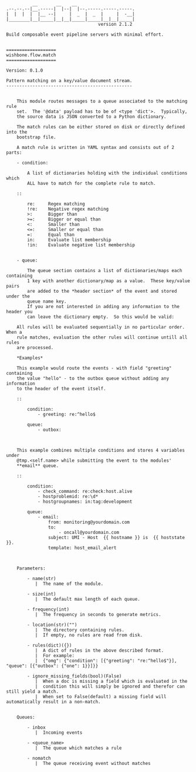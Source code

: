               __       __    __
    .--.--.--|__.-----|  |--|  |--.-----.-----.-----.
    |  |  |  |  |__ --|     |  _  |  _  |     |  -__|
    |________|__|_____|__|__|_____|_____|__|__|_____|
                                       version 2.1.2

    Build composable event pipeline servers with minimal effort.


    ===================
    wishbone.flow.match
    ===================

    Version: 0.1.0

    Pattern matching on a key/value document stream.
    ------------------------------------------------


        This module routes messages to a queue associated to the matching rule
        set.  The '@data' payload has to be of <type 'dict'>.  Typically,
        the source data is JSON converted to a Python dictionary.

        The match rules can be either stored on disk or directly defined into the
        bootstrap file.

        A match rule is written in YAML syntax and consists out of 2 parts:

        - condition:

            A list of dictionaries holding with the individual conditions which
            ALL have to match for the complete rule to match.

        ::

            re:     Regex matching
            !re:    Negative regex matching
            >:      Bigger than
            >=:     Bigger or equal than
            <:      Smaller than
            <=:     Smaller or equal than
            =:      Equal than
            in:     Evaluate list membership
            !in:    Evaluate negative list membership


        - queue:

            The queue section contains a list of dictionaries/maps each containing
            1 key with another dictionary/map as a value.  These key/value pairs
            are added to the *header section* of the event and stored under the
            queue name key.
            If you are not interested in adding any information to the header you
            can leave the dictionary empty.  So this would be valid:

        All rules will be evaluated sequentially in no particular order.  When a
        rule matches, evaluation the other rules will continue untill all rules
        are processed.

        *Examples*

        This example would route the events - with field "greeting" containing
        the value "hello" - to the outbox queue without adding any information
        to the header of the event itself.

        ::

            condition:
                - greeting: re:^hello$

            queue:
                - outbox:



        This example combines multiple conditions and stores 4 variables under
        @tmp.<self.name> while submitting the event to the modules'
        **email** queue.

        ::

            condition:
                - check_command: re:check:host.alive
                - hostproblemid: re:\d*
                - hostgroupnames: in:tag:development

            queue:
                - email:
                    from: monitoring@yourdomain.com
                    to:
                        - oncall@yourdomain.com
                    subject: UMI - Host  {{ hostname }} is  {{ hoststate }}.
                    template: host_email_alert



        Parameters:

            - name(str)
               |  The name of the module.

            - size(int)
               |  The default max length of each queue.

            - frequency(int)
               |  The frequency in seconds to generate metrics.

            - location(str)("")
               |  The directory containing rules.
               |  If empty, no rules are read from disk.

            - rules(dict)({})
               |  A dict of rules in the above described format.
               |  For example:
               |  {"omg": {"condition": [{"greeting": "re:^hello$"}], "queue": [{"outbox": {"one": 1}}]}}

            - ignore_missing_fields(bool)(False)
               |  When a doc is missing a field which is evaluated in the
               |  condition this will simply be ignored and therefor can still yield a match.
               |  When set to False(default) a missing field will automatically result in a non-match.


        Queues:

            - inbox
               |  Incoming events

            - <queue_name>
               |  The queue which matches a rule

            - nomatch
               |  The queue receiving event without matches


